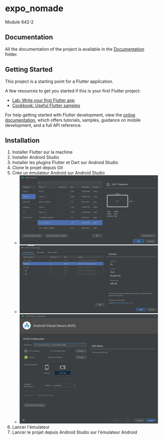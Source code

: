 # expo_nomade

Module 642-2

## Documentation
All the documentation of the project is available in the [Documentation](Documentation) folder.

## Getting Started

This project is a starting point for a Flutter application.

A few resources to get you started if this is your first Flutter project:

- [Lab: Write your first Flutter app](https://docs.flutter.dev/get-started/codelab)
- [Cookbook: Useful Flutter samples](https://docs.flutter.dev/cookbook)

For help getting started with Flutter development, view the
[online documentation](https://docs.flutter.dev/), which offers tutorials,
samples, guidance on mobile development, and a full API reference.

## Installation 
1) Installer Flutter sur la machine
2) Installer Android Studio
3) Installer les plugins Flutter et Dart sur Android Studio
4) Clone le projet depuis Git
5) Crée un émulateur Android sur Android Studio
   - ![img.png](ressources/images/01_Device.png)
   - ![img.png](ressources/images/02_API_Tiramisu.png)
   - ![img.png](ressources/images/03_Resume.png)
6) Lancer l'émulateur
7) Lancer le projet depuis Android Studio sur l'émulateur Android 


